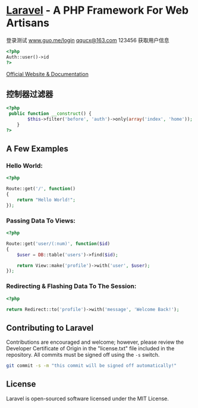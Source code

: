 # [Laravel](http://laravel.com) - A PHP Framework For Web Artisans

登录测试 www.guo.me/login qqucx@163.com 123456 获取用户信息
```php
<?php
Auth::user()->id
?>
```
[Official Website & Documentation](http://laravel.com)

## 控制器过滤器

```php
<?php
 public function __construct() {
        $this->filter('before', 'auth')->only(array('index', 'home'));
    }
?>
```
## A Few Examples

### Hello World:

```php
<?php

Route::get('/', function()
{
	return "Hello World!";
});
```

### Passing Data To Views:

```php
<?php

Route::get('user/(:num)', function($id)
{
	$user = DB::table('users')->find($id);

	return View::make('profile')->with('user', $user);
});
```

### Redirecting & Flashing Data To The Session:

```php
<?php

return Redirect::to('profile')->with('message', 'Welcome Back!');
```

## Contributing to Laravel

Contributions are encouraged and welcome; however, please review the Developer
Certificate of Origin in the "license.txt" file included in the repository. All
commits must be signed off using the `-s` switch.

```bash
git commit -s -m "this commit will be signed off automatically!"
```

## License

Laravel is open-sourced software licensed under the MIT License.
